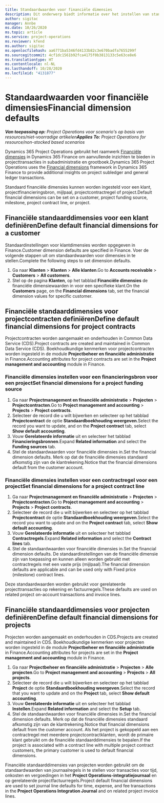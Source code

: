 ```yaml
---
title: Standaardwaarden voor financiële dimensies
description: Dit onderwerp biedt informatie over het instellen van standaardinstellingen voor financiële dimensies.
author: sigitac
manager: Annbe
ms.date: 10/26/2020
ms.topic: article
ms.service: project-operations
ms.reviewer: kfend
ms.author: sigitac
ms.openlocfilehash: aa6771ba5346fd4133b82c3e670badfa7655299f
ms.sourcegitcommit: 4cf1dc1561b92fca4175f0b3813133c5e63ce8e6
ms.translationtype: HT
ms.contentlocale: nl-NL
ms.lasthandoff: 10/28/2020
ms.locfileid: "4131877"
---
```

# <a name="financial-dimension-defaults"></a><span data-ttu-id="aba14-103">Standaardwaarden voor financiële dimensies</span><span class="sxs-lookup"><span data-stu-id="aba14-103">Financial dimension defaults</span></span>

<span data-ttu-id="aba14-104">_**Van toepassing op:** Project Operations voor scenario's op basis van resources/niet-voorradige artikelen_</span><span class="sxs-lookup"><span data-stu-id="aba14-104">_**Applies To:** Project Operations for resource/non-stocked based scenarios_</span></span>

<span data-ttu-id="aba14-105">Dynamics 365 Project Operations gebruikt het raamwerk [Financiële dimensies](https://docs.microsoft.com/dynamics365/finance/general-ledger/financial-dimensions) in Dynamics 365 Finance om aanvullende inzichten te bieden in projecttransacties in subadministratie en grootboek.</span><span class="sxs-lookup"><span data-stu-id="aba14-105">Dynamics 365 Project Operations uses the [Financial dimensions](https://docs.microsoft.com/dynamics365/finance/general-ledger/financial-dimensions) framework in Dynamics 365 Finance to provide additional insights on project subledger and general ledger transactions.</span></span>

<span data-ttu-id="aba14-106">Standaard financiële dimensies kunnen worden ingesteld voor een klant, projectfinancieringsbron, mijlpaal, projectcontractregel of project.</span><span class="sxs-lookup"><span data-stu-id="aba14-106">Default financial dimensions can be set on a customer, project funding source, milestone, project contract line, or project.</span></span>

## <a name="define-default-financial-dimensions-for-a-customer"></a><span data-ttu-id="aba14-107">Financiële standaarddimensies voor een klant definiëren</span><span class="sxs-lookup"><span data-stu-id="aba14-107">Define default financial dimensions for a customer</span></span>

<span data-ttu-id="aba14-108">Standaardinstellingen voor klantdimensies worden opgegeven in Finance.</span><span class="sxs-lookup"><span data-stu-id="aba14-108">Customer dimension defaults are specified in Finance.</span></span> <span data-ttu-id="aba14-109">Voer de volgende stappen uit om standaardwaarden voor dimensies in te stellen.</span><span class="sxs-lookup"><span data-stu-id="aba14-109">Complete the following steps to set dimension defaults.</span></span>

1. <span data-ttu-id="aba14-110">Ga naar **Klanten** > **Klanten** > **Alle klanten**.</span><span class="sxs-lookup"><span data-stu-id="aba14-110">Go to **Accounts receivable** > **Customers** > **All customers**.</span></span>
2. <span data-ttu-id="aba14-111">Stel op de pagina **Klanten**, op het tabblad **Financiële dimensies** de financiële dimensiewaarden in voor een specifieke klant.</span><span class="sxs-lookup"><span data-stu-id="aba14-111">On the **Customers** page, on the **Financial dimensions** tab, set the financial dimension values for specific customer.</span></span>

## <a name="define-default-financial-dimensions-for-project-contracts"></a><span data-ttu-id="aba14-112">Financiële standaarddimensies voor projectcontracten definiëren</span><span class="sxs-lookup"><span data-stu-id="aba14-112">Define default financial dimensions for project contracts</span></span>

<span data-ttu-id="aba14-113">Projectcontracten worden aangemaakt en onderhouden in Common Data Service (CDS).</span><span class="sxs-lookup"><span data-stu-id="aba14-113">Project contracts are created and maintained in Common Data Service (CDS).</span></span> <span data-ttu-id="aba14-114">Boekhoudkundige kenmerken voor projectcontracten worden ingesteld in de module **Projectbeheer en financiële administratie** in Finance.</span><span class="sxs-lookup"><span data-stu-id="aba14-114">Accounting attributes for project contracts are set in the **Project management and accounting** module in Finance.</span></span>

### <a name="set-financial-dimensions-for-a-project-funding-source"></a><span data-ttu-id="aba14-115">Financiële dimensies instellen voor een financieringsbron voor een project</span><span class="sxs-lookup"><span data-stu-id="aba14-115">Set financial dimensions for a project funding source</span></span>

1. <span data-ttu-id="aba14-116">Ga naar **Projectmanagement en financiële administratie** > **Projecten** > **Projectcontracten**.</span><span class="sxs-lookup"><span data-stu-id="aba14-116">Go to **Project management and accounting** > **Projects** > **Project contracts**.</span></span>
2. <span data-ttu-id="aba14-117">Selecteer de record die u wilt bijwerken en selecteer op het tabblad **Projectcontract** de optie **Standaardboekhouding weergeven**.</span><span class="sxs-lookup"><span data-stu-id="aba14-117">Select the record you want to update, and on the **Project contract** tab, select **Show default accounting**.</span></span>
3. <span data-ttu-id="aba14-118">Vouw **Gerelateerde informatie** uit en selecteer het tabblad **Financieringsbronnen**.</span><span class="sxs-lookup"><span data-stu-id="aba14-118">Expand **Related information** and select the **Funding sources** tab.</span></span>
4. <span data-ttu-id="aba14-119">Stel de standaardwaarden voor financiële dimensies in.</span><span class="sxs-lookup"><span data-stu-id="aba14-119">Set the financial dimension defaults.</span></span> <span data-ttu-id="aba14-120">Merk op dat de financiële dimensies standaard afkomstig zijn van de klantrekening.</span><span class="sxs-lookup"><span data-stu-id="aba14-120">Notice that the financial dimensions default from the customer account.</span></span>

### <a name="set-financial-dimensions-for-a-project-contract-line"></a><span data-ttu-id="aba14-121">Financiële dimensies instellen voor een contractregel voor een project</span><span class="sxs-lookup"><span data-stu-id="aba14-121">Set financial dimensions for a project contract line</span></span>

1. <span data-ttu-id="aba14-122">Ga naar **Projectmanagement en financiële administratie** > **Projecten** > **Projectcontracten**.</span><span class="sxs-lookup"><span data-stu-id="aba14-122">Go to **Project management and accounting** > **Projects** > **Project contracts**.</span></span>
2. <span data-ttu-id="aba14-123">Selecteer de record die u wilt bijwerken en selecteer op het tabblad **Projectcontract** de optie **Standaardboekhouding weergeven**.</span><span class="sxs-lookup"><span data-stu-id="aba14-123">Select the record you want to update and on the **Project contract** tab, select **Show default accounting**.</span></span>
3. <span data-ttu-id="aba14-124">Vouw **Gerelateerde informatie** uit en selecteer het tabblad **Contractregels**.</span><span class="sxs-lookup"><span data-stu-id="aba14-124">Expand **Related information** and select the **Contract lines** tab.</span></span>
4. <span data-ttu-id="aba14-125">Stel de standaardwaarden voor financiële dimensies in.</span><span class="sxs-lookup"><span data-stu-id="aba14-125">Set the financial dimension defaults.</span></span> <span data-ttu-id="aba14-126">De standaardinstellingen van de financiële dimensie zijn van toepassing en kunnen alleen worden gebruikt met contractregels met een vaste prijs (mijlpaal).</span><span class="sxs-lookup"><span data-stu-id="aba14-126">The financial dimension defaults are applicable and can be used only with Fixed price (milestone) contract lines.</span></span>

<span data-ttu-id="aba14-127">Deze standaardwaarden worden gebruikt voor gerelateerde projecttransacties op rekening en factuurregels.</span><span class="sxs-lookup"><span data-stu-id="aba14-127">These defaults are used on related project on-account transactions and invoice lines.</span></span>

## <a name="define-default-financial-dimensions-for-projects"></a><span data-ttu-id="aba14-128">Financiële standaarddimensies voor projecten definiëren</span><span class="sxs-lookup"><span data-stu-id="aba14-128">Define default financial dimensions for projects</span></span>

<span data-ttu-id="aba14-129">Projecten worden aangemaakt en onderhouden in CDS.</span><span class="sxs-lookup"><span data-stu-id="aba14-129">Projects are created and maintained in CDS.</span></span> <span data-ttu-id="aba14-130">Boekhoudkundige kenmerken voor projecten worden ingesteld in de module **Projectbeheer en financiële administratie** in Finance.</span><span class="sxs-lookup"><span data-stu-id="aba14-130">Accounting attributes for projects are set in the **Project management and accounting** module in Finance.</span></span>

1. <span data-ttu-id="aba14-131">Ga naar **Projectbeheer en financiële administratie** > **Projecten** > **Alle projecten**.</span><span class="sxs-lookup"><span data-stu-id="aba14-131">Go to **Project management and accounting** > **Projects** > **All projects**.</span></span>
2. <span data-ttu-id="aba14-132">Selecteer de record die u wilt bijwerken en selecteer op het tabblad **Project** de optie **Standaardboekhouding weergeven**.</span><span class="sxs-lookup"><span data-stu-id="aba14-132">Select the record that you want to update and on the **Project** tab, select **Show default accounting**.</span></span>
3. <span data-ttu-id="aba14-133">Vouw **Gerelateerde informatie** uit en selecteer het tabblad **Instellen**.</span><span class="sxs-lookup"><span data-stu-id="aba14-133">Expand **Related information** and select the **Setup** tab.</span></span>
4. <span data-ttu-id="aba14-134">Stel de standaardwaarden voor financiële dimensies in.</span><span class="sxs-lookup"><span data-stu-id="aba14-134">Set the financial dimension defaults.</span></span> <span data-ttu-id="aba14-135">Merk op dat de financiële dimensies standaard afkomstig zijn van de klantrekening.</span><span class="sxs-lookup"><span data-stu-id="aba14-135">Notice that financial dimensions default from the customer account.</span></span> <span data-ttu-id="aba14-136">Als het project is gekoppeld aan een contractregel met meerdere projectcontractklanten, wordt de primaire klant gebruikt om de financiële standaarddimensies te bepalen.</span><span class="sxs-lookup"><span data-stu-id="aba14-136">If the project is associated with a contract line with multiple project contract customers, the primary customer is used to default financial dimensions.</span></span>

<span data-ttu-id="aba14-137">Financiële standaarddimensies van projecten worden gebruikt om de standaardwaarden van journaalregels in te stellen voor transacties voor tijd, onkosten en vergoedingen in het **Project Operations-integratiejournaal** en op gerelateerde projectfactuurregels.</span><span class="sxs-lookup"><span data-stu-id="aba14-137">Project default financial dimensions are used to set journal line defaults for time, expense, and fee transactions in the **Project Operations Integration Journal** and on related project invoice lines.</span></span>
